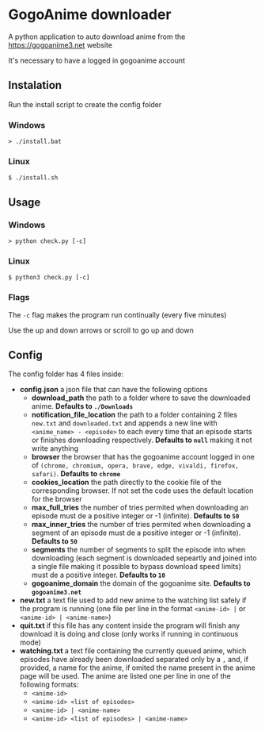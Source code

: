 # GogoAnime downloader

A python application to auto download anime from the https://gogoanime3.net website

It's necessary to have a logged in gogoanime account

## Instalation

Run the install script to create the config folder

### Windows

```
> ./install.bat
```

### Linux

```
$ ./install.sh
```

## Usage

### Windows

```
> python check.py [-c]
```

### Linux

```
$ python3 check.py [-c]
```

### Flags

The `-c` flag makes the program run continually (every five minutes)

Use the up and down arrows or scroll to go up and down

## Config

The config folder has 4 files inside:

- **config.json** a json file that can have the following options
  - **download_path** the path to a folder where to save the downloaded anime. **Defaults to `./Downloads`**
  - **notification_file_location** the path to a folder containing 2 files `new.txt` and `downloaded.txt` and appends a new line with `<anime_name> - <episode>` to each every time that an episode starts or finishes downloading respectively. **Defaults to `null`** making it not write anything
  - **browser** the browser that has the gogoanime account logged in one of `(chrome, chromium, opera, brave, edge, vivaldi, firefox, safari)`. **Defaults to `chrome`**
  - **cookies_location** the path directly to the cookie file of the corresponding browser. If not set the code uses the default location for the browser
  - **max_full_tries** the number of tries permited when downloading an episode must de a positive integer or -1 (infinite). **Defaults to `50`**
  - **max_inner_tries** the number of tries permited when downloading a segment of an episode must de a positive integer or -1 (infinite). **Defaults to `50`**
  - **segments** the number of segments to split the episode into when downloading (each segment is downloaded sepeartly and joined into a single file making it possible to bypass download speed limits) must de a positive integer. **Defaults to `10`**
  - **gogoanime_domain** the domain of the gogoanime site. **Defaults to `gogoanime3.net`**
- **new.txt** a text file used to add new anime to the watching list safely if the program is running (one file per line in the format `<anime-id> |` or `<anime-id> | <anime-name>`)
- **quit.txt** if this file has any content inside the program will finish any download it is doing and close (only works if running in continuous mode)
- **watching.txt** a text file containing the currently queued anime, which episodes have already been downloaded separated only by a `,` and, if provided, a name for the anime, if omited the name present in the anime page will be used. The anime are listed one per line in one of the following formats:
  - `<anime-id>`
  - `<anime-id> <list of episodes>`
  - `<anime-id> | <anime-name>`
  - `<anime-id> <list of episodes> | <anime-name>`
